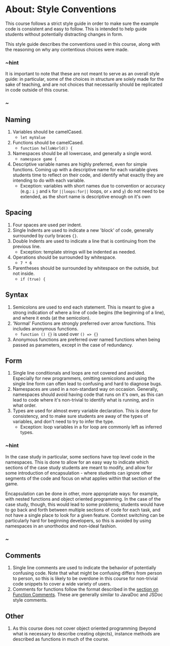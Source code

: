 # About: Style Conventions

This course follows a strict style guide in order to make sure the example code is consistent and easy to follow. This is intended to help guide students without potentially distracting changes in form.

This style guide describes the conventions used in this course, along with the reasoning on why any contentious choices were made.

### ~hint

It is important to note that these are not meant to serve as an overall style guide: in particular, some of the choices in structure are solely made for the sake of teaching, and are not choices that necessarily should be replicated in code outside of this course.

### ~

## Naming

1. Variables should be camelCased.
    * ``let myValue``
2. Functions should be camelCased.
    * ``function helloWorld() {``
3. Namespaces should be all lowercase, and generally a single word.
    * ``namespace game {``
4. Descriptive variable names are highly preferred, even for simple functions. Coming up with a descriptive name for each variable gives students time to reflect on their code, and identify what exactly they are intending to do with each variable.
    * Exception: variables with short names due to convention or accuracy (e.g.: ``i`` ``j`` and ``k`` for ``||loops:for||`` loops, or ``x`` and ``y``) do not need to be extended, as the short name is descriptive enough on it's own

## Spacing

1. Four spaces are used per indent.
2. Single Indents are used to indicate a new 'block' of code, generally surrounded by curly braces ``{}``.
3. Double Indents are used to indicate a line that is continuing from the previous line.
    * Exception: template strings will be indented as needed.
4. Operations should be surrounded by whitespace.
    * ``7 * 6``
5. Parentheses should be surrounded by whitespace on the outside, but not inside.
    * ``if (true) {``

## Syntax

1. Semicolons are used to end each statement. This is meant to give a strong indication of where a line of code begins (the beginning of a line), and where it ends (at the semicolon).
2. 'Normal' Functions are strongly preferred over arrow functions. This includes anonymous functions.
    * ``function () {}`` is used over ``() => {}``
3. Anonymous functions are preferred over named functions when being passed as parameters, except in the case of redundancy.

## Form

1. Single line conditionals and loops are not covered and avoided. Especially for new programmers, omitting semicolons and using the single line form can often lead to confusing and hard to diagnose bugs.
2. Namespaces are used in a non-standard way on occasion. Generally, namespaces should avoid having code that runs on it's own, as this can lead to code where it's non-trivial to identify what is running, and in what order.
3. Types are used for almost every variable declaration. This is done for consistency, and to make sure students are away of the types of variables, and don't need to try to infer the type.
    * Exception: loop variables in a for loop are commonly left as inferred types.

### ~hint

In the case study in particular, some sections have top level code in the namespaces. This is done to allow for an easy way to indicate which sections of the case study students are meant to modify, and allow for some introduction of encapsulation - where students can ignore other segments of the code and focus on what applies within that section of the game.

Encapsulation can be done in other, more appropriate ways: for example, with nested functions and object oriented programming. In the case of the case study, though, this would lead to some problems; students would have to go back and forth between multiple sections of code for each task, and not have a single place to look for a given feature. Context switching can be particularly hard for beginning developers, so this is avoided by using namespaces in an unorthodox and non-ideal fashion.

### ~

## Comments

1. Single line comments are used to indicate the behavior of potentially confusing code. Note that what might be confusing differs from person to person, so this is likely to be overdone in this course for non-trivial code snippets to cover a wide variety of users.
2. Comments for functions follow the format described in the [section on Function Comments](/courses/csintro3/functions/comments). These are generally similar to JavaDoc and JSDoc style comments.

## Other

1. As this course does not cover object oriented programming (beyond what is necessary to describe creating objects), instance methods are described as functions in much of the course. 
